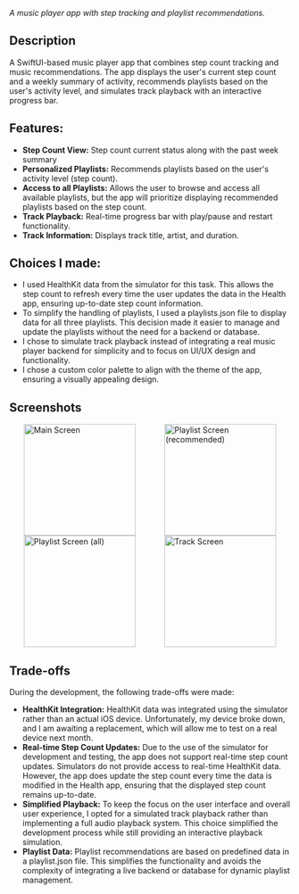 _A music player app with step tracking and playlist recommendations._

## Description  
A SwiftUI-based music player app that combines step count tracking and music recommendations. The app displays the user's current step count and a weekly summary of activity, recommends playlists based on the user's activity level, and simulates track playback with an interactive progress bar.

## Features:  
- **Step Count View:** Step count current status along with the past week summary
- **Personalized Playlists:** Recommends playlists based on the user's activity level (step count).
- **Access to all Playlists:** Allows the user to browse and access all available playlists, but the app will prioritize displaying recommended playlists based on the step count.
- **Track Playback:** Real-time progress bar with play/pause and restart functionality.  
- **Track Information:** Displays track title, artist, and duration.

## Choices I made:  
- I used HealthKit data from the simulator for this task. This allows the step count to refresh every time the user updates the data in the Health app, ensuring up-to-date step count information.
- To simplify the handling of playlists, I used a playlists.json file to display data for all three playlists. This decision made it easier to manage and update the playlists without the need for a backend or database.
- I chose to simulate track playback instead of integrating a real music player backend for simplicity and to focus on UI/UX design and functionality.
- I chose a custom color palette to align with the theme of the app, ensuring a visually appealing design.

## Screenshots

<div style="display: flex; justify-content: space-around; align-items: center; flex-wrap: wrap;">
  <img src="https://github.com/user-attachments/assets/dba09b20-af8d-4189-8366-43ebaa892da8" alt="Main Screen" width="200"/>
  <img src="https://github.com/user-attachments/assets/b6b25901-2cca-413b-a1ac-40dc98e7aeb3" alt="Playlist Screen (recommended)" width="200"/>
  <img src="https://github.com/user-attachments/assets/ed291930-ce50-4b58-aff0-ddf5bb69bd0b" alt="Playlist Screen (all)" width="200"/>
  <img src="https://github.com/user-attachments/assets/15092678-ac56-454c-888b-68c0103bad27" alt="Track Screen" width="200"/>
</div>

## Trade-offs  
During the development, the following trade-offs were made:  
- **HealthKit Integration:** HealthKit data was integrated using the simulator rather than an actual iOS device. Unfortunately, my device broke down, and I am awaiting a replacement, which will allow me to test on a real device next month.
- **Real-time Step Count Updates:** Due to the use of the simulator for development and testing, the app does not support real-time step count updates. Simulators do not provide access to real-time HealthKit data. However, the app does update the step count every time the data is modified in the Health app, ensuring that the displayed step count remains up-to-date.
- **Simplified Playback:** To keep the focus on the user interface and overall user experience, I opted for a simulated track playback rather than implementing a full audio playback system. This choice simplified the development process while still providing an interactive playback simulation.
- **Playlist Data:** Playlist recommendations are based on predefined data in a playlist.json file. This simplifies the functionality and avoids the complexity of integrating a live backend or database for dynamic playlist management. 



